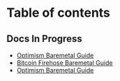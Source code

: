 # Table of contents

## Docs In Progress

* [Optimism Baremetal Guide](README.md)
* [Bitcoin Firehose Baremetal Guide](docs-in-progress/bitcoin-firehose-baremetal-guide.md)
* [Optimism Baremetal Guide](docs-in-progress/optimism-baremetal-guide-1.md)
